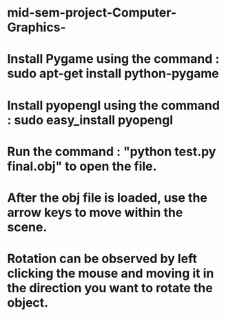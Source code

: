 # mid-sem-project-Computer-Graphics-

# Install Pygame using the command : sudo apt-get install python-pygame

# Install pyopengl using the command : sudo easy_install pyopengl

# Run the command : "python test.py final.obj" to open the file.

# After the obj file is loaded, use the arrow keys to move within the scene.

# Rotation can be observed by left clicking the mouse and moving it in the direction you want to rotate the object.
